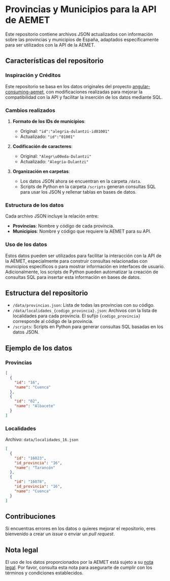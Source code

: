 # Provincias y Municipios para la API de AEMET

Este repositorio contiene archivos JSON actualizados con información sobre las provincias y municipios de España, adaptados específicamente para ser utilizados con la API de la AEMET.

## Características del repositorio

### Inspiración y Créditos

Este repositorio se basa en los datos originales del proyecto [angular-consuming-aemet](https://github.com/ivanalbizu/angular-consuming-aemet), con modificaciones realizadas para mejorar la compatibilidad con la API y facilitar la inserción de los datos mediante SQL.

### Cambios realizados

1. **Formato de los IDs de municipios**:

   - Original: `"id":"alegria-dulantzi-id01001"`
   - Actualizado: `"id":"01001"`

2. **Codificación de caracteres**:

   - Original: `"Alegr\u00eda-Dulantzi"`
   - Actualizado: `"Alegría-Dulantzi"`

3. **Organización en carpetas**:

   - Los datos JSON ahora se encuentran en la carpeta `/data`.
   - Scripts de Python en la carpeta `/scripts` generan consultas SQL para usar los JSON y rellenar tablas en bases de datos.

### Estructura de los datos

Cada archivo JSON incluye la relación entre:

- **Provincias**: Nombre y código de cada provincia.
- **Municipios**: Nombre y código que requiere la AEMET para su API.

### Uso de los datos

Estos datos pueden ser utilizados para facilitar la interacción con la API de la AEMET, especialmente para construir consultas relacionadas con municipios específicos o para mostrar información en interfaces de usuario. Adicionalmente, los scripts de Python pueden automatizar la creación de consultas SQL para insertar esta información en bases de datos.

## Estructura del repositorio

- `/data/provincias.json`: Lista de todas las provincias con su código.
- `/data/localidades_{codigo_provincia}.json`: Archivos con la lista de localidades para cada provincia. El sufijo `{codigo_provincia}` corresponde al código de la provincia.
- `/scripts`: Scripts en Python para generar consultas SQL basadas en los datos JSON.

## Ejemplo de los datos

### Provincias

```json
[
  {
    "id": "16",
    "name": "Cuenca"
  },
  {
    "id": "02",
    "name": "Albacete"
  }
]
```

### Localidades

Archivo: `data/localidades_16.json`

```json
[
  {
    "id": "16023",
    "id_provincia": "16",
    "name": "Tarancón"
  },
  {
    "id": "16078",
    "id_provincia": "16",
    "name": "Cuenca"
  }
]
```

## Contribuciones

Si encuentras errores en los datos o quieres mejorar el repositorio, eres bienvenido a crear un _issue_ o enviar un _pull request_.

## Nota legal

El uso de los datos proporcionados por la AEMET está sujeto a su [nota legal](https://www.aemet.es/es/nota_legal). Por favor, consulta esta nota para asegurarte de cumplir con los términos y condiciones establecidos.
